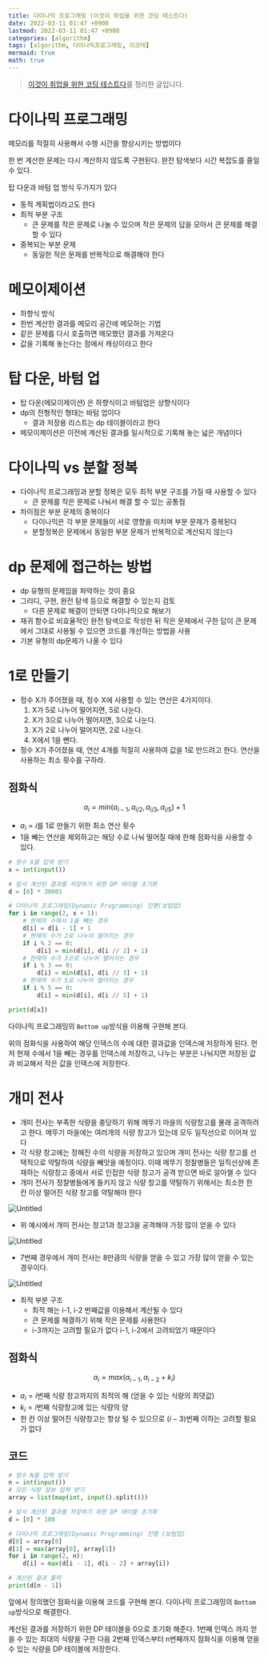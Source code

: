```yaml
---
title: 다이나믹 프로그래밍 (이것이 취업을 위한 코딩 테스트다)
date: 2022-03-11 01:47 +0900
lastmod: 2022-03-11 01:47 +0900
categories: [algorithm]
tags: [algorithm, 다이나믹프로그래밍, 이코테]
mermaid: true
math: true
---
```


> [이것이 취업을 위한 코딩 테스트다](https://www.youtube.com/playlist?list=PLRx0vPvlEmdAghTr5mXQxGpHjWqSz0dgC)를 정리한 글입니다.

# 다이나믹 프로그래밍

메모리를 적절히 사용해서 수행 시간을 향상시키는 방법이다

한 번 계산한 문제는 다시 계산하지 않도록 구현된다. 완전 탐색보다 시간 복잡도를 줄일 수 있다.

탑 다운과 바텀 업 방식 두가지가 있다

- 동적 계획법이라고도 한다
- 최적 부분 구조
  - 큰 문제를 작은 문제로 나눌 수 있으며 작은 문제의 답을 모아서 큰 문제를 해결할 수 있다
- 중복되는 부분 문제
  - 동일한 작은 문제를 반복적으로 해결해야 한다

# 메모이제이션

- 하향식 방식
- 한번 계산한 결과를 메모리 공간에 메모하는 기법
- 같은 문제를 다시 호출하면 메모했던 결과를 가져온다
- 값을 기록해 놓는다는 점에서 캐싱이라고 한다

# 탑 다운, 바텀 업

- 탑 다운(메모이제이션) 은 하향식이고 바텀업은 상향식이다
- dp의 전형적인 형태는 바텀 업이다
  - 결과 저장용 리스트는 dp 테이블이라고 한다
- 메모이제이션은 이전에 계산된 결과를 일시적으로 기록해 놓는 넓은 개념이다

# 다이나믹 vs 분할 정복

- 다이나믹 프로그래밍과 분할 정복은 모두 최적 부분 구조를 가질 때 사용할 수 있다
  - 큰 문제를 작은 문제로 나눠서 해결 할 수 있는 공통점
- 차이점은 부분 문제의 중복이다
  - 다이나믹은 각 부분 문제들이 서로 영향을 미치며 부분 문제가 중복된다
  - 분할정복은 문제에서 동일한 부분 문제가 반복적으로 계산되지 않는다

# dp 문제에 접근하는 방법

- dp 유형의 문제임을 파악하는 것이 중요
- 그리디, 구현, 완전 탐색 등으로 해결할 수 있는지 검토
  - 다른 문제로 해결이 안되면 다이나믹으로 해보기
- 재귀 함수로 비효율적인 완전 탐색으로 작성한 뒤 작은 문제에서 구한 답이 큰 문제에서 그대로 사용될 수 있으면 코드를 개선하는 방법을 사용
- 기본 유형의 dp문제가 나올 수 있다

# 1로 만들기

- 정수 X가 주어졌을 때, 정수 X에 사용할 수 있는 연산은 4가지이다.
  1. X가 5로 나누어 떨어지면, 5로 나눈다.
  2. X가 3으로 나누어 떨어지면, 3으로 나눈다.
  3. X가 2로 나누어 떨어지면, 2로 나눈다.
  4. X에서 1을 뺀다.
- 정수 X가 주어졌을 때, 연산 4개를 적절히 사용하여 값을 1로 만드려고 한다. 연산을 사용하는 최소 횟수를 구하라.

## 점화식

$$
a_i = min(a_{i-1}, a_{i/2}, a_{i/3}, a_{i/5})+1
$$

- $a_i = i$를 1로 만들기 위한 최소 연산 횟수
- 1을 빼는 연산을 제외하고는 해당 수로 나눠 떨어질 때에 한해 점화식을 사용할 수 있다.

```python
# 정수 X를 입력 받기
x = int(input())

# 앞서 계산된 결과를 저장하기 위한 DP 테이블 초기화
d = [0] * 30001

# 다이나믹 프로그래밍(Dynamic Programming) 진행(보텀업)
for i in range(2, x + 1):
    # 현재의 수에서 1을 빼는 경우
    d[i] = d[i - 1] + 1
    # 현재의 수가 2로 나누어 떨어지는 경우
    if i % 2 == 0:
        d[i] = min(d[i], d[i // 2] + 1)
    # 현재의 수가 3으로 나누어 떨어지는 경우
    if i % 3 == 0:
        d[i] = min(d[i], d[i // 3] + 1)
    # 현재의 수가 5로 나누어 떨어지는 경우
    if i % 5 == 0:
        d[i] = min(d[i], d[i // 5] + 1)

print(d[x])
```

다이나믹 프로그래밍의 `Bottom up`방식을 이용해 구현해 본다.

위의 점화식을 사용하여 해당 인덱스의 수에 대한 결과값을 인덱스에 저장하게 된다. 먼저 현재 수에서 1을 빼는 경우를 인덱스에 저장하고, 나누는 부분은 나눠지면 저장된 값과 비교해서 작은 값을 인덱스에 저장한다.

# 개미 전사

- 개미 전사는 부족한 식량을 충당하기 위해 메뚜기 마을의 식량창고를 몰래 공격하려고 한다. 메뚜기 마을에는 여러개의 식량 창고가 있는데 모두 일직선으로 이어져 있다
- 각 식량 창고에는 정해진 수의 식량을 저장하고 있으며 개미 전사는 식량 창고를 선택적으로 약탈하여 식량을 빼앗을 예정이다. 이때 메뚜기 정찰병들은 일직선상에 존재하는 식량창고 중에서 서로 인접한 식량 창고가 공격 받으면 바로 알아챌 수 있다
- 개미 전사가 정찰병들에게 들키지 않고 식량 창고를 약탈하기 위해서는 최소한 한 칸 이상 떨어진 식량 창고를 약탈해야 한다

![Untitled](/images/img/posts/usually/post8/Untitled.png)

- 위 예시에서 개미 전사는 창고1과 창고3을 공격해야 가장 많이 얻을 수 있다

![Untitled](/images/img/posts/usually/post8/Untitled1.png)

- 7번째 경우에서 개미 전사는 8만큼의 식량을 얻을 수 있고 가장 많이 얻을 수 있는 경우이다.

![Untitled](/images/img/posts/usually/post8/Untitled2.png)

- 최적 부분 구조
  - 최적 해는 i-1, i-2 번째값을 이용해서 계산될 수 있다
  - 큰 문제를 해결하기 위해 작은 문제를 사용한다
  - i-3까지는 고려할 필요가 없다 i-1, i-2에서 고려되었기 때문이다

## 점화식

$$
a_i = max(a_{i-1}, a_{i-2} +k_i)
$$

- $a_i = i$번째 식량 창고까지의 최적의 해 (얻을 수 있는 식량의 최댓값)
- $k_i = i$번째 식량창고에 있는 식량의 양
- 한 칸 이상 떨어진 식량창고는 항상 털 수 있으므로 $(i-3)$번째 이하는 고려할 필요가 없다

## 코드

```python
# 정수 N을 입력 받기
n = int(input())
# 모든 식량 정보 입력 받기
array = list(map(int, input().split()))

# 앞서 계산된 결과를 저장하기 위한 DP 테이블 초기화
d = [0] * 100

# 다이나믹 프로그래밍(Dynamic Programming) 진행 (보텀업)
d[0] = array[0]
d[1] = max(array[0], array[1])
for i in range(2, n):
    d[i] = max(d[i - 1], d[i - 2] + array[i])

# 계산된 결과 출력
print(d[n - 1])
```

앞에서 정의했던 점화식을 이용해 코드를 구현해 본다. 다이나믹 프로그래밍의 `Bottom up`방식으로 해결한다.

계산된 결과를 저장하기 위한 DP 테이블을 0으로 초기화 해준다. 1번째 인덱스 까지 얻을 수 있는 최대의 식량을 구한 다음 2번째 인덱스부터 n번째까지 점화식을 이용해 얻을 수 있는 식량을 DP 테이블에 저장한다.
